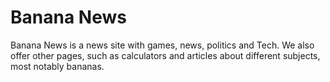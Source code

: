 # Banana News
Banana News is a news site with games, news, politics and Tech. We also offer other pages, such as calculators and articles about different subjects, most notably bananas.


